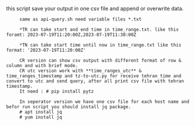 this script save your output in one csv file and append or overwrite data.

         same as api-query.sh need variable files *.txt
         
         *TR can take start and end time in time_range.txt. like this foramt: 2023-07-19T11:20:00Z,2023-07-19T11:30:00Z
         
         *TN can take start time until now in time_range.txt like this format: '2023-07-19T11:20:00Z'
         
         CR version can show csv output with different format of row & column and with brief mode.
         CR utc version work with **time_ranges_utc** & time_ranges_timestamp and tz-to-utc.py for receive tehran time and convert to utc and send query, after all print csv file with tehran timestamp.
         It need : # pip install pytz
         
         In seperator version we have one csv file for each host name and befor run script you should install jq package. 
         # apt install jq
         # yum install jq
         
